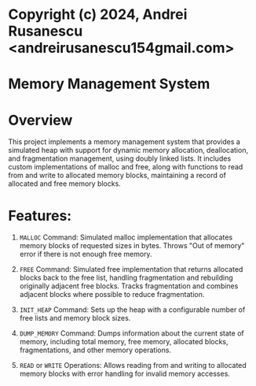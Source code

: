 #  Copyright (c) 2024, Andrei Rusanescu <andreirusanescu154gmail.com>

# Memory Management System

# Overview

This project implements a memory management system that provides a simulated
heap with support for dynamic memory allocation, deallocation, and
fragmentation management, using doubly linked lists. It includes custom
implementations of malloc and free, along with functions to read from and write
to allocated memory blocks, maintaining a record of allocated and free memory
blocks.

# Features:

1. `MALLOC` Command: Simulated malloc implementation that allocates memory blocks
of requested sizes in bytes. Throws "Out of memory" error if there is not enough
free memory.

2. `FREE` Command: Simulated free implementation that returns allocated blocks
back to the free list, handling fragmentation and rebuilding originally adjacent
free blocks. Tracks fragmentation and combines adjacent blocks where
possible to reduce fragmentation.

3. `INIT_HEAP` Command: Sets up the heap with a configurable number of free lists
and memory block sizes.

4. `DUMP_MEMORY` Command: Dumps information about the current state of memory,
including total memory, free memory, allocated blocks, fragmentations, and other
memory operations.

5. `READ` or `WRITE` Operations: Allows reading from and writing to allocated
memory blocks with error handling for invalid memory accesses.
